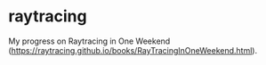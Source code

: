 # raytracing
 My progress on Raytracing in One Weekend (https://raytracing.github.io/books/RayTracingInOneWeekend.html).
